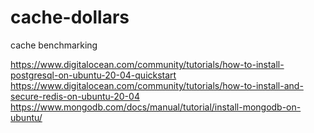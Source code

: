 # cache-dollars
cache benchmarking

https://www.digitalocean.com/community/tutorials/how-to-install-postgresql-on-ubuntu-20-04-quickstart
https://www.digitalocean.com/community/tutorials/how-to-install-and-secure-redis-on-ubuntu-20-04
https://www.mongodb.com/docs/manual/tutorial/install-mongodb-on-ubuntu/

